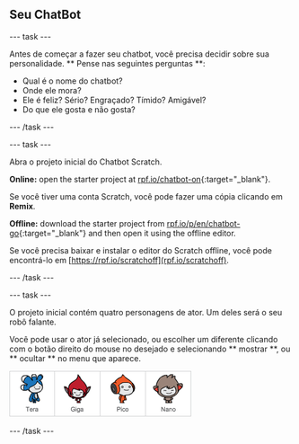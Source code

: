 ## Seu ChatBot

\--- task \---

Antes de começar a fazer seu chatbot, você precisa decidir sobre sua personalidade. ** Pense nas seguintes perguntas **:

+ Qual é o nome do chatbot?
+ Onde ele mora?
+ Ele é feliz? Sério? Engraçado? Tímido? Amigável?
+ Do que ele gosta e não gosta?

\--- /task \---

\--- task \---

Abra o projeto inicial do Chatbot Scratch.

**Online:** open the starter project at [rpf.io/chatbot-on](https://rpf.io/chatbot-on){:target="_blank"}.

Se você tiver uma conta Scratch, você pode fazer uma cópia clicando em **Remix**.

**Offline:** download the starter project from [rpf.io/p/en/chatbot-go](https://rpf.io/p/en/chatbot-go){:target="_blank"} and then open it using the offline editor.

Se você precisa baixar e instalar o editor do Scratch offline, você pode encontrá-lo em [https://rpf.io/scratchoff](rpf.io/scratchoff).

\--- /task \---

\--- task \---

O projeto inicial contém quatro personagens de ator. Um deles será o seu robô falante.

Você pode usar o ator já selecionado, ou escolher um diferente clicando com o botão direito do mouse no desejado e selecionando ** mostrar **, ou ** ocultar ** no menu que aparece.

![Escolha um personagem](images/chatbot-characters.png)

\--- /task \---
